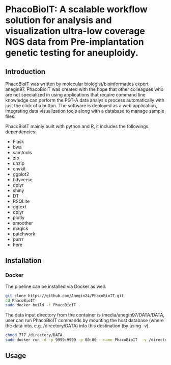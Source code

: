 # PhacoBioIT: A scalable workflow solution for analysis and visualization ultra-low coverage NGS data from Pre-implantation genetic testing for aneuploidy.
## Introduction
PhacoBioIT was written by molecular biologist/bioinformatics expert anegin97. PhacoBioIT was created with the hope that other colleagues who are not specialized in using applications that require command line knowledge can perform the PGT-A data analysis process automatically with just the click of a button. The software is deployed as a web application, integrating data visualization tools along with a database to manage sample files.

PhacoBioIT mainly built with python and R, it includes the followings dependencies:
* Flask
* bwa
* samtools
* zip
* unzip
* cnvkit
* ggplot2
* tidyverse
* dplyr
* shiny
* DT
* RSQLite
* ggtext
* dplyr
* plotly
* smoother
* magick
* patchwork
* purrr
* here
## Installation
### Docker
The pipeline can be installed via Docker as well.
```bash
git clone https://github.com/Anegin24/PhacoBioIT.git
cd PhacoBioIT
sudo docker build -t PhacoBioIT .
```

The data input directory from the container is /media/anegin97/DATA/DATA, user can run PhacoBioIT commands by mounting the host database (where the data into, e.g. /directory/DATA) into this destination (by using -v).
```bash
chmod 777 /directory/DATA
sudo docker run -d -p 9999:9999 -p 80:80 --name PhacoBioIT  -v /directory/DATA:/media/anegin97/DATA/DATA PhacoBioIT
```
## Usage
